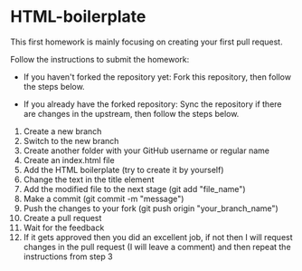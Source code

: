 # HTML-boilerplate

This first homework is mainly focusing on creating your first pull request.

Follow the instructions to submit the homework:

- If you haven't forked the repository yet:
  Fork this repository, then follow the steps below.
   
- If you already have the forked repository:
Sync the repository if there are changes in the upstream, then follow the steps below.

  
1. Create a new branch
2. Switch to the new branch
3. Create another folder with your GitHub username or regular name
4. Create an index.html file
5. Add the HTML boilerplate (try to create it by yourself)
6. Change the text in the title element
7. Add the modified file to the next stage (git add "file_name")
8. Make a commit (git commit -m "message")
9. Push the changes to your fork (git push origin "your_branch_name")
10. Create a pull request
11. Wait for the feedback
12. If it gets approved then you did an excellent job, if not then I will request changes in the pull request (I will leave a comment) and then repeat the instructions from step 3
